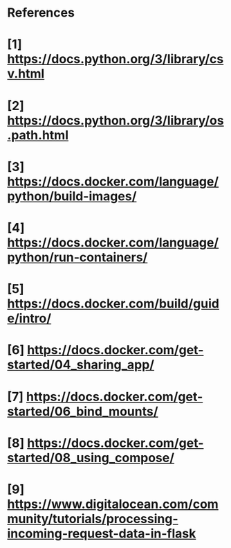 # References
# [1]   https://docs.python.org/3/library/csv.html
# [2]   https://docs.python.org/3/library/os.path.html
# [3]   https://docs.docker.com/language/python/build-images/
# [4]   https://docs.docker.com/language/python/run-containers/ 
# [5]   https://docs.docker.com/build/guide/intro/
# [6]   https://docs.docker.com/get-started/04_sharing_app/
# [7]   https://docs.docker.com/get-started/06_bind_mounts/
# [8]   https://docs.docker.com/get-started/08_using_compose/
# [9]   https://www.digitalocean.com/community/tutorials/processing-incoming-request-data-in-flask